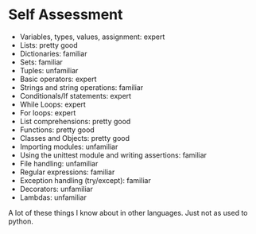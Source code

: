 # Self Assessment
* Variables, types, values, assignment: expert
* Lists: pretty good
* Dictionaries: familiar
* Sets: familiar
* Tuples: unfamiliar
* Basic operators: expert
* Strings and string operations: familiar
* Conditionals/If statements: expert
* While Loops: expert
* For loops: expert
* List comprehensions: pretty good
* Functions: pretty good
* Classes and Objects: pretty good
* Importing modules: unfamiliar
* Using the unittest module and writing assertions: familiar
* File handling: unfamiliar
* Regular expressions: familiar
* Exception handling (try/except): familiar
* Decorators: unfamiliar
* Lambdas: unfamiliar

A lot of these things I know about in other languages. Just not as used to python. 